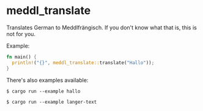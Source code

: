 # meddl_translate

Translates German to Meddlfrängisch. If you don't know what that is, this is not for you.

Example:

```rust
fn main() {
  println!("{}", meddl_translate::translate("Hallo"));
}
```

There's also examples available:

```shell
$ cargo run --example hallo
```
```shell
$ cargo run --example langer-text
```